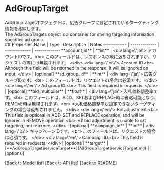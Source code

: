 # AdGroupTarget

<div lang=\"ja\">AdGroupTargetオブジェクトは、広告グループに設定されているターゲティング情報を格納します。</div> <div lang=\"en\">The AdGroupTargets object is a container for storing targeting information specified ad group.</div> 
## Properties
Name | Type | Description | Notes
------------ | ------------- | ------------- | -------------
**account_id** | **int** | &lt;div lang&#x3D;\&quot;ja\&quot;&gt; アカウントIDです。&lt;br&gt; このフィールドは、レスポンスの際に返却されますが、リクエストの際には無視されます。 &lt;/div&gt; &lt;div lang&#x3D;\&quot;en\&quot;&gt; Account ID.&lt;br&gt; Although this field will be returned in the response, it will be ignored on input. &lt;/div&gt;  | [optional] 
**ad_group_id** | **int** | &lt;div lang&#x3D;\&quot;ja\&quot;&gt; 広告グループIDです。&lt;br&gt; このフィールドは、リクエストの場合は必須です。 &lt;/div&gt; &lt;div lang&#x3D;\&quot;en\&quot;&gt; Ad group ID.&lt;br&gt; This field is required in requests. &lt;/div&gt;  | [optional] 
**bid_multiplier** | **float** | &lt;div lang&#x3D;\&quot;ja\&quot;&gt; 入札価格調整率です。&lt;br&gt; このフィールドは、ADD、SETおよびREPLACE時は省略可能となり、REMOVE時は無視されます。&lt;br&gt; ※入札価格調整率が設定できないターゲティングの場合は返却されません。 &lt;/div&gt; &lt;div lang&#x3D;\&quot;en\&quot;&gt; Bid adjustment.&lt;br&gt; This field is optional in ADD, SET and REPLACE operation, and will be ignored in REMOVE operation.&lt;br&gt; ∗If bid adjustment is unable to set targeting, not returned. &lt;/div&gt;  | [optional] 
**campaign_id** | **int** | &lt;div lang&#x3D;\&quot;ja\&quot;&gt; キャンペーンIDです。&lt;br&gt; このフィールドは、リクエストの場合は必須です。 &lt;/div&gt; &lt;div lang&#x3D;\&quot;en\&quot;&gt; Campaign ID.&lt;br&gt; This field is required in requests. &lt;/div&gt;  | [optional] 
**target** | [**AdGroupTargetServiceTarget**](AdGroupTargetServiceTarget.md) |  | [optional] 

[[Back to Model list]](../README.md#documentation-for-models) [[Back to API list]](../README.md#documentation-for-api-endpoints) [[Back to README]](../README.md)


